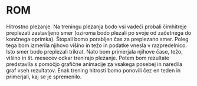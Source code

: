 # ROM

 	
Hitrostno plezanje. Na treningu plezanja bodo vsi vadeči probali čimhitreje preplezati zastavljeno smer (oziroma bodo plezali po svoje od začetnega do končnega oprimka). Štopali bomo porabljen čas za preplezano smer. Poleg tega bom izmerila njihovo višino in težo in podatke vnesla v razpredelnico. Isto smer bodo preplezali trikrat. Nato bom primerjala njihove čase, težo, višino in št. mesecev odkar trenirajo plezanje. Potem bom rezultate predstavila s pomočjo grafične animacije za vsakega posebej in naredila graf vseh rezultatov. Enak trening hitrosti bomo ponovili čez en teden in primerjali, kaj se je spremenilo.
